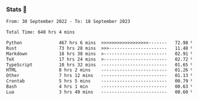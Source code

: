 ### Stats 👋
<!--START_SECTION:waka-->

```txt
From: 30 September 2022 - To: 18 September 2023

Total Time: 640 hrs 4 mins

Python              467 hrs 6 mins  >>>>>>>>>>>>>>>>>>-------   72.98 %
Rust                73 hrs 28 mins  >>>----------------------   11.48 %
Markdown            18 hrs 38 mins  >------------------------   02.91 %
TeX                 17 hrs 24 mins  >------------------------   02.72 %
TypeScript          10 hrs 32 mins  -------------------------   01.65 %
HTML                8 hrs 2 mins    -------------------------   01.26 %
Other               7 hrs 12 mins   -------------------------   01.13 %
Crontab             5 hrs 5 mins    -------------------------   00.79 %
Bash                4 hrs 1 min     -------------------------   00.63 %
Lua                 3 hrs 49 mins   -------------------------   00.60 %
```

<!--END_SECTION:waka-->

<!--
**buhaytza2005/buhaytza2005** is a ✨ _special_ ✨ repository because its `README.md` (this file) appears on your GitHub profile.

Here are some ideas to get you started:

- 🔭 I’m currently working on ...
- 🌱 I’m currently learning ...
- 👯 I’m looking to collaborate on ...
- 🤔 I’m looking for help with ...
- 💬 Ask me about ...
- 📫 How to reach me: ...
- 😄 Pronouns: ...
- ⚡ Fun fact: ...
-->



